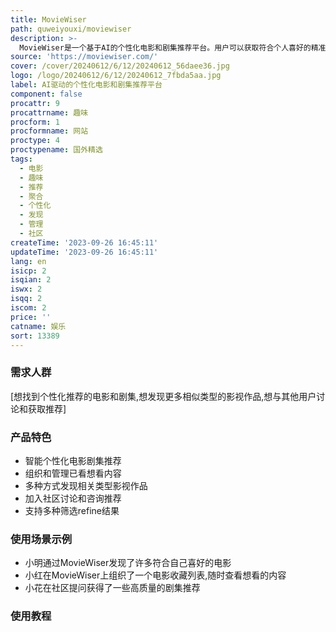 ```yaml
---
title: MovieWiser
path: quweiyouxi/moviewiser
description: >-
  MovieWiser是一个基于AI的个性化电影和剧集推荐平台。用户可以获取符合个人喜好的精准推荐,组织已观看和想看内容,发现相关类型的影视内容。平台拥有强大的推荐算法,可以根据用户历史记录智能匹配喜好类型,还支持多种筛选方式进行发现,提供海量高质量影视资源。用户可以加入社区讨论和询问推荐,与志同道合的影迷互动。MovieWiser致力于让用户发现最喜欢的影视作品,创造个性化的观影体验。
source: 'https://moviewiser.com/'
cover: /cover/20240612/6/12/20240612_56daee36.jpg
logo: /logo/20240612/6/12/20240612_7fbda5aa.jpg
label: AI驱动的个性化电影和剧集推荐平台
component: false
procattr: 9
procattrname: 趣味
procform: 1
procformname: 网站
proctype: 4
proctypename: 国外精选
tags:
  - 电影
  - 趣味
  - 推荐
  - 聚合
  - 个性化
  - 发现
  - 管理
  - 社区
createTime: '2023-09-26 16:45:11'
updateTime: '2023-09-26 16:45:11'
lang: en
isicp: 2
isqian: 2
iswx: 2
isqq: 2
iscom: 2
price: ''
catname: 娱乐
sort: 13389
---
```




### 需求人群
[想找到个性化推荐的电影和剧集,想发现更多相似类型的影视作品,想与其他用户讨论和获取推荐]

### 产品特色
- 智能个性化电影剧集推荐
- 组织和管理已看想看内容
- 多种方式发现相关类型影视作品
- 加入社区讨论和咨询推荐
- 支持多种筛选refine结果

### 使用场景示例
- 小明通过MovieWiser发现了许多符合自己喜好的电影
- 小红在MovieWiser上组织了一个电影收藏列表,随时查看想看的内容
- 小花在社区提问获得了一些高质量的剧集推荐

### 使用教程


  
